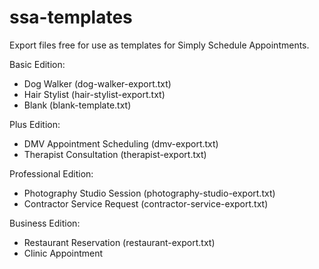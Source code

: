 # ssa-templates

Export files free for use as templates for Simply Schedule Appointments. 

Basic Edition:
- Dog Walker (dog-walker-export.txt)
- Hair Stylist (hair-stylist-export.txt)
- Blank (blank-template.txt)

Plus Edition:
- DMV Appointment Scheduling (dmv-export.txt)
- Therapist Consultation (therapist-export.txt)

Professional Edition: 
- Photography Studio Session (photography-studio-export.txt)
- Contractor Service Request (contractor-service-export.txt)

Business Edition:
- Restaurant Reservation (restaurant-export.txt)
- Clinic Appointment
